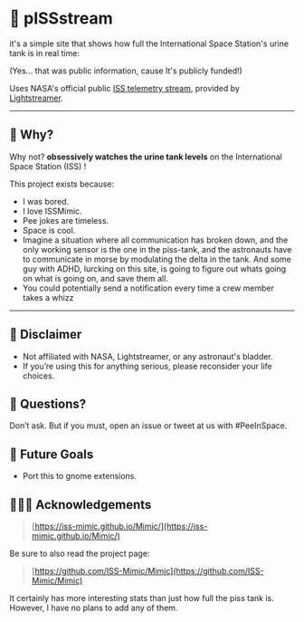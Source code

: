 # 🚀 pISSstream
it's a simple site that shows how full the International Space Station's urine tank is in real time:

(Yes... that was public information, cause It's publicly funded!)

Uses NASA's official public [ISS telemetry stream](https://iss-mimic.github.io/Mimic/), provided by [Lightstreamer](https://lightstreamer.com/).

---

## 🥂 Why?
Why not? **obsessively watches the urine tank levels** on the International Space Station (ISS) !

This project exists because:
- I was bored.
- I love ISSMimic.
- Pee jokes are timeless.  
- Space is cool.
- Imagine a situation where all communication has broken down, and the only working sensor is the one in the piss-tank, and the astronauts have to communicate in morse by modulating the delta in the tank. And some guy with ADHD, lurcking on this site, is going to figure out whats going on what is going on, and save them all.
- You could potentially send a notification every time a crew member takes a whizz
---

## 🚨 Disclaimer

- Not affiliated with NASA, Lightstreamer, or any astronaut's bladder.
- If you’re using this for anything serious, please reconsider your life choices.

## 🤔 Questions?

Don’t ask. But if you must, open an issue or tweet at us with #PeeInSpace.

## 🚀 Future Goals
- Port this to gnome extensions.

## 🧑🏽‍🚀 Acknowledgements 

> [https://iss-mimic.github.io/Mimic/](https://iss-mimic.github.io/Mimic/)

Be sure to also read the project page:

> [https://github.com/ISS-Mimic/Mimic](https://github.com/ISS-Mimic/Mimic)

It certainly has more interesting stats than just how full the piss tank is. However, I have no plans to add any of them.
